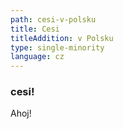 ```yaml
---
path: cesi-v-polsku
title: Cesi
titleAddition: v Polsku
type: single-minority
language: cz
---
```


### cesi!

Ahoj!
